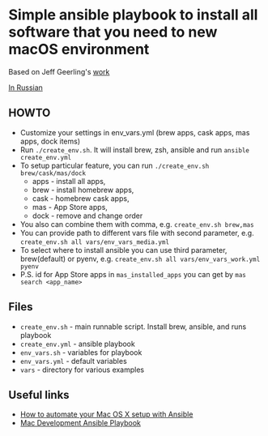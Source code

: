 # Simple ansible playbook to install all software that you need to new macOS environment

Based on Jeff Geerling's [work](https://github.com/geerlingguy/mac-dev-playbook)

[In Russian](README_ru.md)

## HOWTO

* Customize your settings in env_vars.yml (brew apps, cask apps, mas apps, dock items)
* Run `./create_env.sh`. It will install brew, zsh, ansible and run `ansible create_env.yml`
* To setup particular feature, you can run `./create_env.sh brew/cask/mas/dock`
  * apps - install all apps,
  * brew - install homebrew apps,
  * cask - homebrew cask apps,
  * mas - App Store apps,
  * dock - remove and change order
* You also can combine them with comma, e.g. `create_env.sh brew,mas`
* You can provide path to different vars file with second parameter, e.g. `create_env.sh all vars/env_vars_media.yml`
* To select where to install ansible you can use third parameter, brew(default) or pyenv, e.g. `create_env.sh all vars/env_vars_work.yml pyenv`
* P.S. id for App Store apps in `mas_installed_apps` you can get by `mas search <app_name>`

## Files

* `create_env.sh` - main runnable script. Install brew, ansible, and runs playbook
* `create_env.yml` - ansible playbook
* `env_vars.sh` - variables for playbook
* `env_vars.yml` - default variables
* `vars` - directory for various examples

## Useful links

* [How to automate your Mac OS X setup with Ansible](https://blog.vandenbrand.org/2016/01/04/how-to-automate-your-mac-os-x-setup-with-ansible/)
* [Mac Development Ansible Playbook](https://github.com/geerlingguy/mac-dev-playbook)
